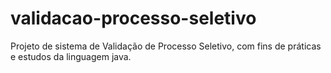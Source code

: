 # validacao-processo-seletivo
Projeto de sistema de Validação de Processo Seletivo, com fins de práticas e estudos da linguagem java.
